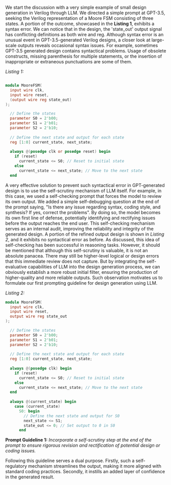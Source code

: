 We start the discussion with a very simple example of small design generation in Verilog through LLM. We directed a simple prompt at GPT-3.5, seeking the Verilog representation of a Moore FSM consisting of three states. A portion of the outcome, showcased in the **Listing 1**, exhibits a syntax error. We can notice that in the design, the 'state_out' output signal has conflicting definitions as both wire and reg. Although syntax error is an unusual event in GPT-3.5-generated Verilog designs, a closer look at large-scale outputs reveals occasional syntax issues. For example, sometimes GPT-3.5 generated design contains syntactical problems. Usage of obsolete constructs, missing parenthesis for multiple statements, or the insertion of inappropriate or extraneous punctuations are some of them.

*Listing 1:*
```verilog

module MooreFSM(
  input wire clk,
  input wire reset,
  (output wire reg state_out)
);

  // Define the states
  parameter S0 = 2'b00;
  parameter S1 = 2'b01;
  parameter S2 = 2'b10;
  
  // Define the next state and output for each state
  reg [1:0] current_state, next_state;
  
  always @(posedge clk or posedge reset) begin
    if (reset)
      current_state <= S0; // Reset to initial state
    else
      current_state <= next_state; // Move to the next state
  end
```



A very effective solution to prevent such syntactical error in GPT-generated design is to use the self-scrutiny mechanism of LLM itself. For example, in this case, we used a self-checking prompt that forces the model to review its own output. We added a simple self-debugging question at the end of the prompt saying, "Is there any issue regarding syntax, coding style, and synthesis? If yes, correct the problems". By doing so, the model becomes its own first line of defense, potentially identifying and rectifying issues before the output reaches the end user. This self-checking mechanism serves as an internal audit, improving the reliability and integrity of the generated design. A portion of the refined output design is shown in *Listing 2*, and it exhibits no syntactical error as before. As discussed, this idea of self-checking has been successful in reasoning tasks. However, it should be mentioned that although this self-scrutiny is valuable, it is not an absolute panacea. There may still be higher-level logical or design errors that this immediate review does not capture. But by integrating the self-evaluative capabilities of LLM into the design generation process, we can obviously establish a more robust initial filter, ensuring the production of higher-quality and more reliable outputs. Such observation motivates us to formulate our first prompting guideline for design generation using LLM.

*Listing 2:*
```verilog
module MooreFSM(
  input wire clk,
  input wire reset,
  output wire reg state_out
);

  // Define the states
  parameter S0 = 2'b00;
  parameter S1 = 2'b01;
  parameter S2 = 2'b10;
  
  // Define the next state and output for each state
  reg [1:0] current_state, next_state;
  
  always @(posedge clk) begin
    if (reset)
      current_state <= S0; // Reset to initial state
    else
      current_state <= next_state; // Move to the next state
  end
  
  always @(current_state) begin
    case (current_state)
      S0: begin
        // Define the next state and output for S0
        next_state <= S1;
        state_out <= 0; // Set output to 0 in S0
      end
``` 

**Prompt Guideline 1:** *Incorporate a self-scrutiny step at the end of the prompt to ensure rigorous revision and rectification of potential design or coding issues.*

Following this guideline serves a dual purpose. Firstly, such a self-regulatory mechanism streamlines the output, making it more aligned with standard coding practices. Secondly, it instills an added layer of confidence in the generated result.
